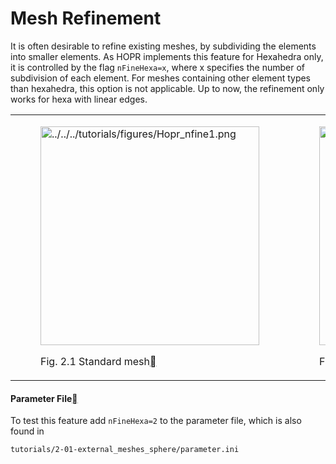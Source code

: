 # Mesh Refinement

It is often desirable to refine existing meshes, by subdividing the elements into smaller elements. As HOPR implements this feature for Hexahedra only, it is controlled by the flag `nFineHexa=x`, where x specifies the number of subdivision of each element. For meshes containing other element types than hexahedra, this option is not applicable. Up to now, the refinement only works for hexa with linear edges. 

<table align="center" style="width:100%">
  <tr>
    <td style="width:50%">
        <figure id="fig-hopr-nfine1">
        <a class="reference internal image-reference" href="../../../tutorials/figures/Hopr_nfine1.png"><img alt="../../../tutorials/figures/Hopr_nfine1.png" src="../../../tutorials/figures/Hopr_nfine1.png" style="height: 350px;" /></a>
        <figcaption>
        <p><span class="caption-number">Fig. 2.1 </span><span class="caption-text">Standard mesh</span><a class="headerlink" href="#fig-hopr-nfine1" title="Permalink to this image"></a></p>
        </figcaption>
        </figure>
    </td>
    <td style="width:50%">
        <figure id="fig-Hopr-nfine2">
        <a class="reference internal image-reference" href="../../../tutorials/figures/Hopr_nfine2.png"><img alt="../../../tutorials/figures/Hopr_nfine2.png" src="../../../tutorials/figures/Hopr_nfine2.png" style="height: 350px;" /></a>
        <figcaption>
        <p><span class="caption-number">Fig. 2.2 </span><span class="caption-text">All elements refined by a factor of 2</span><a class="headerlink" href="#fig-Hopr-nfine2" title="Permalink to this image"></a></p>
        </figcaption>
        </figure>
    </td>
  </tr>
</table>


<h4>Parameter File<a class="headerlink" href="#parameter-file" title="Permalink to this heading"></a></h4>

To test this feature add `nFineHexa=2` to the parameter file, which is also found in

    tutorials/2-01-external_meshes_sphere/parameter.ini